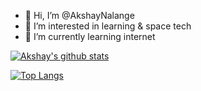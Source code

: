 - 👋 Hi, I’m @AkshayNalange
- 👀 I’m interested in learning & space tech
- 🌱 I’m currently learning internet


[![Akshay's github stats](https://github-readme-stats.vercel.app/api?username=AkshayNalange&count_private=true&show_icons=true&theme=radical&hide_rank=false)](https://github.com/anuraghazra/github-readme-stats)

[![Top Langs](https://github-readme-stats.vercel.app/api/top-langs/?username=AkshayNalange)](https://github.com/AkshayNalange/github-readme-stats)


<!---
AkshayNalange/AkshayNalange is a ✨ special ✨ repository because its `README.md` (this file) appears on your GitHub profile.
You can click the Preview link to take a look at your changes.
--->

